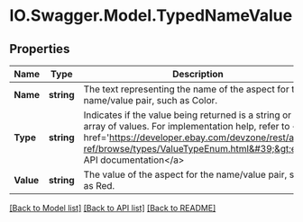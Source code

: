 # IO.Swagger.Model.TypedNameValue
## Properties

Name | Type | Description | Notes
------------ | ------------- | ------------- | -------------
**Name** | **string** | The text representing the name of the aspect for the name/value pair, such as Color. | [optional] 
**Type** | **string** | Indicates if the value being returned is a string or an array of values. For implementation help, refer to &lt;a href&#x3D;&#39;https://developer.ebay.com/devzone/rest/api-ref/browse/types/ValueTypeEnum.html&#39;&gt;eBay API documentation&lt;/a&gt; | [optional] 
**Value** | **string** | The value of the aspect for the name/value pair, such as Red. | [optional] 

[[Back to Model list]](../README.md#documentation-for-models) [[Back to API list]](../README.md#documentation-for-api-endpoints) [[Back to README]](../README.md)

